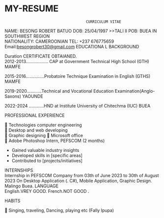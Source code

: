 # MY-RESUME
                                         CURRICULUM VITAE 
NAME: BESONG ROBERT BATUO
DOB: 25/04/1997   >>TALI II
POB: BUEA IN SOUTHWEST REGION  
NATIONALITY: CAMEROONIAN 
TEL: +237 676775659
Email:besongrobert30@gmail.com
 EDUCATIONA L   BACKGROUND 
  
Duration  CERTIFICATE OBTAIANED.  
2012-2013……………… CAP at Government Technical High School (GTH) MAMFE

2015-2016……………Probatoire Technique Examination in English (GTHS) MAMFE

2019-2020…………Technical and Vocational Education Examination(Anglo-Saxons) YAOUNDE

2022-2024 …………HND at Institute University of Chitechma (IUC) BUEA

PROFESSIONAL EXPERIENCE  	 
 
	Technologies computer engineering  
	Desktop and web developing  
	Graphic designing
	Microsoft office   
	Adobe Photoshop
Intern, PEFSCOM (2 months)
- Gained valuable industry insights
- Developed skills in [specific areas]
- Contributed to [projects/initiatives]


 
INTERNSHIPS 	   
Internship in PEFSCOM Company from 03th of June 2023 to 30th of August 2023 On Desktop Application (. C#), Mobile Application, Graphic Design. Malingo Buea.
LANGUAGE  
         English.VREY GOOD.                                                    French.NOT GOOD .
 
HABITS  
 
	Singing, traveling, Dancing, playing 
etc (Fally Ipupa)
